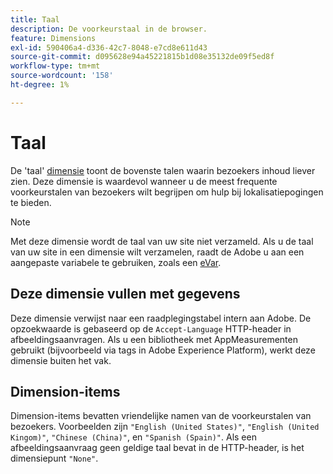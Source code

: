 ```yaml
---
title: Taal
description: De voorkeurstaal in de browser.
feature: Dimensions
exl-id: 590406a4-d336-42c7-8048-e7cd8e611d43
source-git-commit: d095628e94a45221815b1d08e35132de09f5ed8f
workflow-type: tm+mt
source-wordcount: '158'
ht-degree: 1%

---
```


# Taal

De &#39;taal&#39; [dimensie](overview.md) toont de bovenste talen waarin bezoekers inhoud liever zien. Deze dimensie is waardevol wanneer u de meest frequente voorkeurstalen van bezoekers wilt begrijpen om hulp bij lokalisatiepogingen te bieden.

>[!NOTE]
>
>Met deze dimensie wordt de taal van uw site niet verzameld. Als u de taal van uw site in een dimensie wilt verzamelen, raadt de Adobe u aan een aangepaste variabele te gebruiken, zoals een [eVar](evar.md).

## Deze dimensie vullen met gegevens

Deze dimensie verwijst naar een raadplegingstabel intern aan Adobe. De opzoekwaarde is gebaseerd op de `Accept-Language` HTTP-header in afbeeldingsaanvragen. Als u een bibliotheek met AppMeasurementen gebruikt (bijvoorbeeld via tags in Adobe Experience Platform), werkt deze dimensie buiten het vak.

## Dimension-items

Dimension-items bevatten vriendelijke namen van de voorkeurstalen van bezoekers. Voorbeelden zijn `"English (United States)"`, `"English (United Kingom)"`, `"Chinese (China)"`, en `"Spanish (Spain)"`. Als een afbeeldingsaanvraag geen geldige taal bevat in de HTTP-header, is het dimensiepunt `"None"`.

